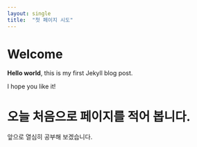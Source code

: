 ```yaml
---
layout: single
title:  "첫 페이지 시도"
---
```


# Welcome

**Hello world**, this is my first Jekyll blog post.

I hope you like it!

# 오늘 처음으로 페이지를 적어 봅니다.
앞으로 열심히 공부해 보겠습니다.
